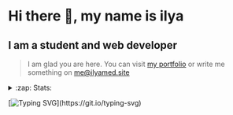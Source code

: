 # Hi there 👋, my name is ilya
## I am a student and web developer
<!-- ![I am a student and web developer](https://i.pinimg.com/originals/b9/ba/44/b9ba446cca2bb06ff1a8d49fd46581ed.jpg) -->

>I am glad you are here. You can visit [my portfolio](https://ilyamed.site/) or write me something on me@ilyamed.site 

<!-- - 🔭 I’m currently working on some pet projects
- 🤔 I’m looking for help with design...
- 🥅 2022 Goals: Find a job
- 💬 Ask me about my favourite movies 
 -->
 
<details>
  <summary>:zap: Stats:</summary>
<p><!-- https://github.com/anmol098/waka-readme-stats -->
  
![Profile Views](https://komarev.com/ghpvc/?username=Terro216&color=blueviolet)

<!--START_SECTION:waka-->
![Code Time](http://img.shields.io/badge/Code%20Time-348%20hrs%2013%20mins-blue)

**🐱 My GitHub Data** 

> 🏆 400 Contributions in the Year 2022
 > 
> 📦 128.4 kB Used in GitHub's Storage 
 > 
> 💼 Opted to Hire
 > 
> 📜 14 Public Repositories 
 > 
> 🔑 2 Private Repositories  
 > 
**I'm a Night 🦉** 

```text
🌞 Morning    49 commits     ██░░░░░░░░░░░░░░░░░░░░░░░   10.14% 
🌆 Daytime    89 commits     ████░░░░░░░░░░░░░░░░░░░░░   18.43% 
🌃 Evening    198 commits    ██████████░░░░░░░░░░░░░░░   40.99% 
🌙 Night      147 commits    ███████░░░░░░░░░░░░░░░░░░   30.43%

```


📊 **This Week I Spent My Time On** 

```text
⌚︎ Time Zone: Europe/Moscow

💬 Programming Languages: 
JavaScript               25 hrs 33 mins      ████████████████████░░░░░   79.93% 
SCSS                     4 hrs 53 mins       ███░░░░░░░░░░░░░░░░░░░░░░   15.31% 
C++                      58 mins             ░░░░░░░░░░░░░░░░░░░░░░░░░   3.07% 
JSON                     15 mins             ░░░░░░░░░░░░░░░░░░░░░░░░░   0.82% 
Docker                   9 mins              ░░░░░░░░░░░░░░░░░░░░░░░░░   0.5%

🔥 Editors: 
VS Code                  30 hrs 58 mins      ████████████████████████░   96.91% 
CLion                    59 mins             ░░░░░░░░░░░░░░░░░░░░░░░░░   3.09%

🐱‍💻 Projects: 
MoscowCityHack-Front     29 hrs 41 mins      ███████████████████████░░   92.87% 
ITLab-Projects-Front     1 hr 15 mins        █░░░░░░░░░░░░░░░░░░░░░░░░   3.92% 
siaod                    59 mins             ░░░░░░░░░░░░░░░░░░░░░░░░░   3.09% 
MoscowCityHack-Back      2 mins              ░░░░░░░░░░░░░░░░░░░░░░░░░   0.13% 
mirea_siaod              0 secs              ░░░░░░░░░░░░░░░░░░░░░░░░░   0.0%

```


 Last Updated on 13/06/2022 18:48:05 UTC
<!--END_SECTION:waka-->
  
![GitHub stats](https://github-readme-stats.vercel.app/api?username=Terro216&show_icons=true&theme=darcula)  
</p>
</details>

[![Typing SVG](https://readme-typing-svg.herokuapp.com?color=%23204829&duration=7000&lines=Wake+up%2C+Neo...)](https://git.io/typing-svg)
